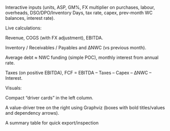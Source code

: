 Interactive inputs (units, ASP, GM%, FX multiplier on purchases, labour, overheads, DSO/DPO/Inventory Days, tax rate, capex, prev-month WC balances, interest rate).

Live calculations:

Revenue, COGS (with FX adjustment), EBITDA.

Inventory / Receivables / Payables and ΔNWC (vs previous month).

Average debt ≈ NWC funding (simple POC), monthly interest from annual rate.

Taxes (on positive EBITDA), FCF = EBITDA – Taxes – Capex – ΔNWC – Interest.

Visuals:

Compact “driver cards” in the left column.

A value-driver tree on the right using Graphviz (boxes with bold titles/values and dependency arrows).

A summary table for quick export/inspection
